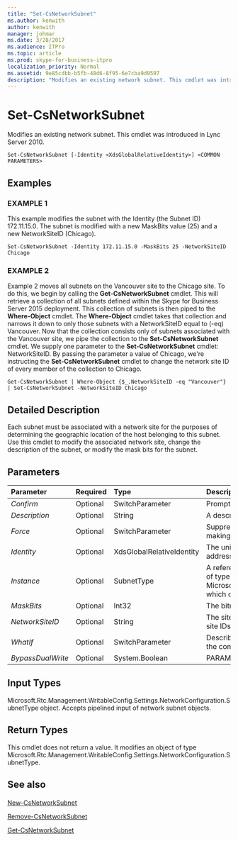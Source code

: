 ```yaml
---
title: "Set-CsNetworkSubnet"
ms.author: kenwith
author: kenwith
manager: johmar
ms.date: 3/28/2017
ms.audience: ITPro
ms.topic: article
ms.prod: skype-for-business-itpro
localization_priority: Normal
ms.assetid: 9e85cdbb-b5fb-48d6-8f95-6e7cba9d9597
description: "Modifies an existing network subnet. This cmdlet was introduced in Lync Server 2010."
---
```


# Set-CsNetworkSubnet
 
Modifies an existing network subnet. This cmdlet was introduced in Lync Server 2010.
  
```
Set-CsNetworkSubnet [-Identity <XdsGlobalRelativeIdentity>] <COMMON PARAMETERS>

```

## Examples

### EXAMPLE 1

This example modifies the subnet with the Identity (the Subnet ID) 172.11.15.0. The subnet is modified with a new MaskBits value (25) and a new NetworkSiteID (Chicago).
  
```
Set-CsNetworkSubnet -Identity 172.11.15.0 -MaskBits 25 -NetworkSiteID Chicago
```

### EXAMPLE 2

Example 2 moves all subnets on the Vancouver site to the Chicago site. To do this, we begin by calling the **Get-CsNetworkSubnet** cmdlet. This will retrieve a collection of all subnets defined within the Skype for Business Server 2015 deployment. This collection of subnets is then piped to the **Where-Object** cmdlet. The **Where-Object** cmdlet takes that collection and narrows it down to only those subnets with a NetworkSiteID equal to (-eq) Vancouver. Now that the collection consists only of subnets associated with the Vancouver site, we pipe the collection to the **Set-CsNetworkSubnet** cmdlet. We supply one parameter to the **Set-CsNetworkSubnet** cmdlet: NetworkSiteID. By passing the parameter a value of Chicago, we're instructing the **Set-CsNetworkSubnet** cmdlet to change the network site ID of every member of the collection to Chicago.
  
```
Get-CsNetworkSubnet | Where-Object {$_.NetworkSiteID -eq "Vancouver"} | Set-CsNetworkSubnet -NetworkSiteID Chicago
```

## Detailed Description

Each subnet must be associated with a network site for the purposes of determining the geographic location of the host belonging to this subnet. Use this cmdlet to modify the associated network site, change the description of the subnet, or modify the mask bits for the subnet.
  
## Parameters

|**Parameter**|**Required**|**Type**|**Description**|
|:-----|:-----|:-----|:-----|
| _Confirm_ <br/> |Optional  <br/> |SwitchParameter  <br/> |Prompts you for confirmation before executing the command.  <br/> |
| _Description_ <br/> |Optional  <br/> |String  <br/> |A description of the subnet being modified.  <br/> |
| _Force_ <br/> |Optional  <br/> |SwitchParameter  <br/> |Suppresses any confirmation prompts that would otherwise be displayed before making changes.  <br/> |
| _Identity_ <br/> |Optional  <br/> |XdsGlobalRelativeIdentity  <br/> |The unique subnet ID of the subnet you want to modify. This value will be either an IP address (such as 174.11.12.0) or a URL beginning with http: or https:.  <br/> |
| _Instance_ <br/> |Optional  <br/> |SubnetType  <br/> |A reference to the network subnet object that you want to modify. This object must be of type Microsoft.Rtc.Management.WritableConfig.Settings.NetworkConfiguration.SubnetType, which can be retrieved by calling the **Get-CsNetworkSubnet** cmdlet. <br/> |
| _MaskBits_ <br/> |Optional  <br/> |Int32  <br/> |The bitmask to be applied to the subnet.  <br/> |
| _NetworkSiteID_ <br/> |Optional  <br/> |String  <br/> |The site ID of the network site to which this subnet is to be applied. You can retrieve site IDs for your deployment by calling the **Get-CsNetworkSite** cmdlet. <br/> |
| _WhatIf_ <br/> |Optional  <br/> |SwitchParameter  <br/> |Describes what would happen if you executed the command without actually executing the command.  <br/> |
| _BypassDualWrite_ <br/> |Optional  <br/> |System.Boolean  <br/> |PARAMVALUE: $true | $false  <br/> |
   
## Input Types

Microsoft.Rtc.Management.WritableConfig.Settings.NetworkConfiguration.SubnetType object. Accepts pipelined input of network subnet objects.
  
## Return Types

This cmdlet does not return a value. It modifies an object of type Microsoft.Rtc.Management.WritableConfig.Settings.NetworkConfiguration.SubnetType.
  
## See also

#### 

[New-CsNetworkSubnet](new-csnetworksubnet.md)
  
[Remove-CsNetworkSubnet](remove-csnetworksubnet.md)
  
[Get-CsNetworkSubnet](get-csnetworksubnet.md)

